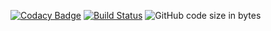 [![Codacy Badge](https://api.codacy.com/project/badge/Grade/c8024a80cab74802a90d68fad4950319)](https://app.codacy.com/gh/rhe89/hub-admin?utm_source=github.com&utm_medium=referral&utm_content=rhe89/hub-admin&utm_campaign=Badge_Grade_Settings)
[![Build Status](https://dev.azure.com/rhe89/Hub/_apis/build/status/rhe89.hub-admin?branchName=main)](https://dev.azure.com/rhe89/Hub/_build/latest?definitionId=3&branchName=main)
![GitHub code size in bytes](https://img.shields.io/github/languages/code-size/rhe89/hub-admin)
